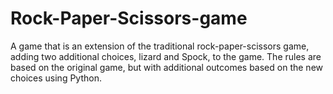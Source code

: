 # Rock-Paper-Scissors-game
A game that is an extension of the traditional rock-paper-scissors game, adding two additional choices, lizard and Spock, to the game. The rules are based on the original game, but with additional outcomes based on the new choices using Python.
